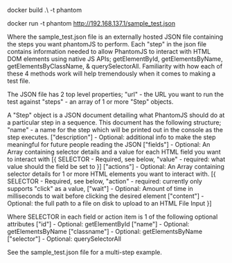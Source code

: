 docker build .\ -t phantom

docker run -t phantom  http://192.168.137.1/sample_test.json

Where the sample_test.json file is an externally hosted JSON file containing the steps you want phantomJS to perform. Each "step" in the json file contains information needed to allow PhantomJS to interact with HTML DOM elements using native JS APIs; getElementById, getElementsByName, getElementsByClassName, & querySelectorAll. Familiarity with how each of these 4 methods work will help tremendously when it comes to making a test file.

The JSON file has 2 top level properties;
  "url" - the URL you want to run the test against
  "steps" - an array of 1 or more "Step" objects. 
  
A "Step" object is a JSON document detailing what PhantomJS should do at a particular step in a sequence. This document has the following structure;
  "name" - a name for the step which will be printed out in the console as the step executes. 
  ["description"] - Optional: additional info to make the step meaningful for future people reading the JSON
  ["fields"] - Optional: An Array containing selector details and a value for each HTML field you want to interact with
    [{
      SELECTOR - Required, see below,
      "value" - required: what value should the field be set to
    }]
  ["actions"] - Optional: An Array containing selector details for 1 or more HTML elements you want to interact with.
    [{
      SELECTOR - Required, see below,
      "action" - required: currently only supports "click" as a value,
      ["wait"] - Optional: Amount of time in milliseconds to wait before clicking the desired element
      ["content"] - Optional: the full path to a file on disk to upload to an HTML File Input
    }]


Where SELECTOR in each field or action item is 1 of the following optional attributes
      ["id"] - Optional: getElementById
      ["name"] - Optional: getElementsByName
      ["classname"] - Optional: getElementsByName
      ["selector"] - Optional: querySelectorAll


See the sample_test.json file for a multi-step example.
